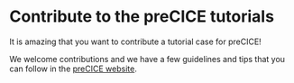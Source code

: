 # Contribute to the preCICE tutorials

It is amazing that you want to contribute a tutorial case for preCICE!

We welcome contributions and we have a few guidelines and tips that you can follow in the [preCICE website](https://precice.org/community-contribute-to-precice.html).
